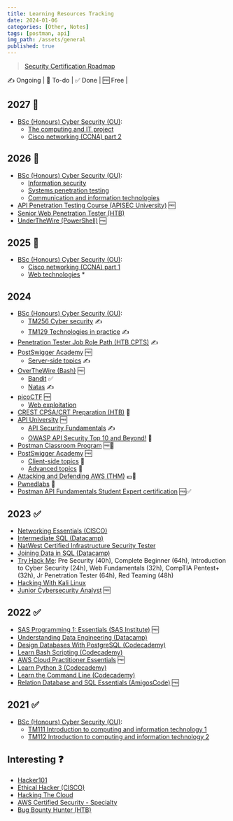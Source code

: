 ```yaml
---
title: Learning Resources Tracking
date: 2024-01-06
categories: [Other, Notes]
tags: [postman, api]
img_path: /assets/general
published: true
---
```


> [Security Certification Roadmap](https://pauljerimy.com/security-certification-roadmap/)

✍️ Ongoing | 🎯 To-do | ✅ Done | 🆓 Free |

## 2027 🎯

- [BSc (Honours) Cyber Security (OU)](https://www.open.ac.uk/courses/computing-it/degrees/bsc-cyber-security-r60):
    - [The computing and IT project](https://msds.open.ac.uk/module-chooser/module-description.aspx?mod=TM470)
    - [Cisco networking (CCNA) part 2](https://msds.open.ac.uk/module-chooser/module-description.aspx?mod=TM357)

## 2026 🎯

- [BSc (Honours) Cyber Security (OU)](https://www.open.ac.uk/courses/computing-it/degrees/bsc-cyber-security-r60):
    - [Information security](https://msds.open.ac.uk/module-chooser/module-description.aspx?mod=TM311)
    - [Systems penetration testing](https://msds.open.ac.uk/module-chooser/module-description.aspx?mod=TM359)
    - [Communication and information technologies](https://msds.open.ac.uk/module-chooser/module-description.aspx?mod=TM255)
- [API Penetration Testing Course (APISEC University)](https://www.apisecuniversity.com/courses/api-penetration-testing) 🆓
- [Senior Web Penetration Tester (HTB)](https://academy.hackthebox.com/path/preview/senior-web-penetration-tester)
- [UnderTheWire (PowerShell)](https://underthewire.tech/wargames) 🆓

## 2025 🎯

- [BSc (Honours) Cyber Security (OU)](https://www.open.ac.uk/courses/computing-it/degrees/bsc-cyber-security-r60):
    - [Cisco networking (CCNA) part 1](https://msds.open.ac.uk/module-chooser/module-description.aspx?mod=TM257)
    - [Web technologies](https://msds.open.ac.uk/module-chooser/module-description.aspx?mod=TT284) *

## 2024

- [BSc (Honours) Cyber Security (OU)](https://www.open.ac.uk/courses/computing-it/degrees/bsc-cyber-security-r60):
    - [TM256 Cyber security](https://msds.open.ac.uk/students/module.aspx?c=TM256_2024B&cr=1) ✍️
    - [TM129 Technologies in practice](https://msds.open.ac.uk/students/module.aspx?c=TM129_2023J&cr=1) ✍️
- [Penetration Tester Job Role Path (HTB CPTS)](https://academy.hackthebox.com/path/preview/penetration-tester) ✍️
- [PostSwigger Academy](https://portswigger.net/web-security/all-topics) 🆓
    - [Server-side topics](https://portswigger.net/web-security/all-topics) ✍️
- [OverTheWire (Bash)](https://overthewire.org/wargames/) 🆓
    - [Bandit](https://overthewire.org/wargames/bandit/) ✅
    - [Natas](https://overthewire.org/wargames/natas/) ✍️
- [picoCTF](https://picoctf.org/index.html#picogym) 🆓
    - [Web exploitation](https://play.picoctf.org/practice?category=1&page=1) 
- [CREST CPSA/CRT Preparation (HTB)](https://academy.hackthebox.com/path/preview/crest-cpsacrt-preparation) 🎯
- [API University](https://www.apisecuniversity.com/#courses) 🆓
    - [API Security Fundamentals](https://www.apisecuniversity.com/courses/api-security-fundamentals) ✍️
    - [OWASP API Security Top 10 and Beyond!](https://www.apisecuniversity.com/courses/owasp-api-security-top-10-and-beyond) 🎯
- [Postman Classroom Program](https://www.postman.com/postman/workspace/postman-classroom-program/overview) 🆓🎯
- [PostSwigger Academy](https://portswigger.net/web-security/all-topics) 🆓
    - [Client-side topics](https://portswigger.net/web-security/all-topics) 🎯
    - [Advanced topics](https://portswigger.net/web-security/all-topics) 🎯
- [Attacking and Defending AWS (THM)](https://tryhackme.com/path/outline/attackinganddefendingaws) 💷🎯
- [Pwnedlabs](https://pwnedlabs.io/dashboard) 🎯
- [Postman API Fundamentals Student Expert certification](https://academy.postman.com/postman-api-fundamentals-student-expert-certification-1) 🆓✅

## 2023 ✅

- [Networking Essentials (CISCO)](https://www.netacad.com/courses/networking/networking-essentials)
- [Intermediate SQL (Datacamp)](https://www.datacamp.com/courses/intermediate-sql)
- [NatWest Certified Infrastructure Security Tester](https://drive.google.com/file/d/1viyFopGSW36Lu58TiFbYRsqqlIu3pNw4/view?pli=1)
- [Joining Data in SQL (Datacamp)](https://www.datacamp.com/courses/joining-data-in-sql) 
- [Try Hack Me](https://tryhackme.com/hacktivities#learning-paths): Pre Security (40h), Complete Beginner (64h), Introduction to Cyber Security (24h), Web Fundamentals (32h), CompTIA Pentest+ (32h), Jr Penetration Tester (64h), Red Teaming (48h) 
- [Hacking With Kali Linux](https://hackersacademy.com/courses/hacking-with-kali-linux) 
- [Junior Cybersecurity Analyst](https://skillsforall.com/career-path/cybersecurity?courseLang=en-US) 🆓

## 2022 ✅

- [SAS Programming 1: Essentials (SAS Institute)](https://learn.sas.com/course/view.php?id=118) 🆓
- [Understanding Data Engineering (Datacamp)](https://www.datacamp.com/courses/understanding-data-engineering)
- [Design Databases With PostgreSQL (Codecademy)](https://www.codecademy.com/learn/paths/design-databases-with-postgresql) 
- [Learn Bash Scripting (Codecademy)](https://www.codecademy.com/learn/bash-scripting) 
- [AWS Cloud Practitioner Essentials](https://aws.amazon.com/training/classroom/aws-cloud-practitioner-essentials/) 🆓
- [Learn Python 3 (Codecademy)](https://www.codecademy.com/learn/learn-python-3) 
- [Learn the Command Line (Codecademy)](https://www.codecademy.com/learn/learn-the-command-line) 
- [Relation Database and SQL Essentials (AmigosCode)](https://www.amigoscode.com/courses/sql) 🆓

## 2021 ✅

- [BSc (Honours) Cyber Security (OU)](https://www.open.ac.uk/courses/computing-it/degrees/bsc-cyber-security-r60): 
    - [TM111 Introduction to computing and information technology 1](https://msds.open.ac.uk/students/module.aspx?c=TM111_2021D&cr=1)
    - [TM112 Introduction to computing and information technology 2](https://msds.open.ac.uk/students/module.aspx?c=TM112_2021J&cr=1)

## Interesting ❓

- [Hacker101](https://www.hacker101.com/videos)
- [Ethical Hacker (CISCO)](https://skillsforall.com/course/ethical-hacker?courseLang=en-US)
- [Hacking The Cloud](https://hackingthe.cloud/)
- [AWS Certified Security - Specialty](https://aws.amazon.com/certification/certified-security-specialty/)
- [Bug Bounty Hunter (HTB)](https://academy.hackthebox.com/path/preview/bug-bounty-hunter)